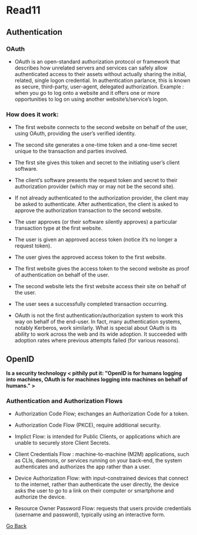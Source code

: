 # Read11

## Authentication

### OAuth
- OAuth is an open-standard authorization protocol or framework that describes how unrelated servers and services can safely allow authenticated access to their assets without actually sharing the initial, related, single logon credential. In authentication parlance, this is known as secure, third-party, user-agent, delegated authorization. Example : when you go to log onto a website and it offers one or more opportunities to log on using another website’s/service’s logon.

### How does it work:
- The first website connects to the second website on behalf of the user, using OAuth, providing the user’s verified identity.
- The second site generates a one-time token and a one-time secret unique to the transaction and parties involved.
- The first site gives this token and secret to the initiating user’s client software.
- The client’s software presents the request token and secret to their authorization provider (which may or may not be the second site).
- If not already authenticated to the authorization provider, the client may be asked to authenticate. After authentication, the client is asked to approve the authorization transaction to the second website.
- The user approves (or their software silently approves) a particular transaction type at the first website.

- The user is given an approved access token (notice it’s no longer a request token).

- The user gives the approved access token to the first website.

- The first website gives the access token to the second website as proof of authentication on behalf of the user.

- The second website lets the first website access their site on behalf of the user.

- The user sees a successfully completed transaction occurring.

- OAuth is not the first authentication/authorization system to work this way on behalf of the end-user. In fact, many authentication systems, notably Kerberos, work similarly. What is special about OAuth is its ability to work across the web and its wide adoption. It succeeded with adoption rates where previous attempts failed (for various reasons).

## OpenID
**Is a security technology < pithily put it: "OpenID is for humans logging into machines, OAuth is for machines logging into machines on behalf of humans." >**

### Authentication and Authorization Flows

- Authorization Code Flow; exchanges an Authorization Code for a token.

- Authorization Code Flow (PKCE), require additional security.

- Implict Flow: is intended for Public Clients, or applications which are unable to securely store Client Secrets.

- Client Credentials Flow : machine-to-machine (M2M) applications, such as CLIs, daemons, or services running on your back-end, the system authenticates and authorizes the app rather than a user.

- Device Authorization Flow: with input-constrained devices that connect to the internet, rather than authenticate the user directly, the device asks the user to go to a link on their computer or smartphone and authorize the device.

- Resource Owner Password Flow: requests that users provide credentials (username and password), typically using an interactive form.

[Go Back ](README.md)
